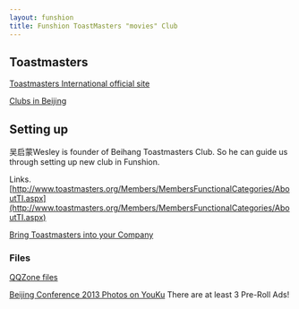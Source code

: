 ```yaml
---
layout: funshion
title: Funshion ToastMasters "movies" Club
---
```


## Toastmasters

[Toastmasters International official site](http://www.toastmasters.org/)

[Clubs in Beijing](http://reports.toastmasters.org/findaclub/searchresults.cfm?Country=China&State=&City=Beijing)


## Setting up

吴启蒙Wesley is founder of Beihang Toastmasters Club.
So he can guide us through setting up new club in Funshion.

Links.
[http://www.toastmasters.org/Members/MembersFunctionalCategories/AboutTI.aspx](http://www.toastmasters.org/Members/MembersFunctionalCategories/AboutTI.aspx)  

[Bring Toastmasters into your Company](http://www.toastmasters.org/Members/MembersFunctionalCategories/AboutTI/CompanyorCommunity.aspx)
  



### Files

[QQZone files](http://qun.qzone.qq.com/group#!/108260364/share)



[Beijing Conference 2013 Photos on YouKu](http://v.youku.com/v_show/id_XNTU5NzcwNjM2.html) There are at least 3 Pre-Roll Ads!
  

